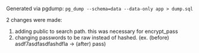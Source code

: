 Generated via pgdump: `pg_dump --schema=data --data-only app > dump.sql`


2 changes were made:
1. adding public to search path. this was necessary for encrypt_pass
2. changing passwords to be raw instead of hashed. (ex. (before) asdf7asdfasdfashdfla -> (after) pass)
